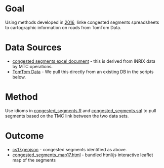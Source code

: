 # Goal 

Using methods developed in [2016](https://github.com/BayAreaMetro/Data-And-Visualization-Projects/tree/a12f64779e17d3d19cebb5657ff50afa90d2b195/congested_segments/2016), linke congested segments spreadsheets to cartographic information on roads from TomTom Data.  

# Data Sources

- [congested segments excel document](https://github.com/BayAreaMetro/Data-And-Visualization-Projects/blob/master/congested_segments/2017/data/WeekdayCongestedSegmentsList_2017_v2.xlsx) - this is derived from INRIX data by MTC operations.  
- [TomTom Data](http://gis.mtc.ca.gov/home/tomtom.html) - We pull this directly from an existing DB in the scripts below. 

# Method

Use idioms in [congested_segments.R](congested_segments.R) and [congested_segments.sql](congested_segments.sql) to pull segments based on the TMC link between the two data sets. 

# Outcome

- [cs17.geojson](cs17.geojson) - congested segments identified as above.  
- [congested_segments_map17.html](congested_segments_map17.html) - bundled html/js interactive leaflet map of the segments
